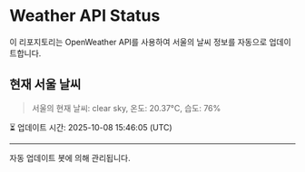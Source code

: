 
# Weather API Status

이 리포지토리는 OpenWeather API를 사용하여 서울의 날씨 정보를 자동으로 업데이트합니다.

## 현재 서울 날씨
> 서울의 현재 날씨: clear sky, 온도: 20.37°C, 습도: 76%

⏳ 업데이트 시간: 2025-10-08 15:46:05 (UTC)

---
자동 업데이트 봇에 의해 관리됩니다.
